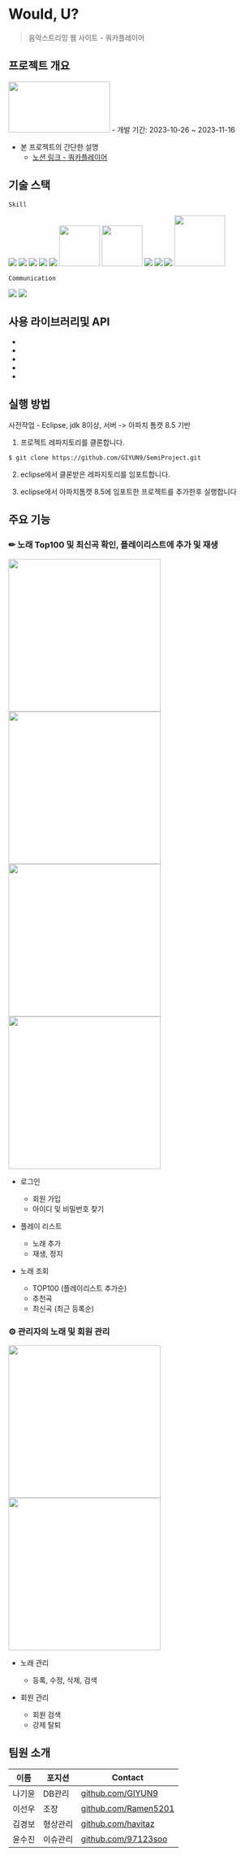 # Would, U?
> 음악스트리밍 웹 사이트 - 쿼카플레이어

## 프로젝트 개요
<img src="./SemiProject/src/main/webapp/resources/images/logo.png" width="200" height="100"/>
- 개발 기간: 2023-10-26 ~ 2023-11-16
  
- 본 프로젝트의 간단한 설명
  - [노션 링크 - 쿼카플레이어](https://www.notion.so/QUOKKA-PLAYER-semiProject-25787e372a1f4244a834a2b54420f28c?pvs=4)

## 기술 스택
`Skill`

<img src="https://img.shields.io/badge/javascript-F7DF1E?style=flat-square&logo=javascript&logoColor=white"/>

<img src="https://img.shields.io/badge/css3-1572B6?style=flat-square&logo=css3&logoColor=white"/>

<img src="https://img.shields.io/badge/html5-E34F26?style=flat-square&logo=html5&logoColor=white"/>

<img src="https://img.shields.io/badge/jquery-0769AD?style=flat-square&logo=jquery&logoColor=white"/>

<img src="https://img.shields.io/badge/bootstrap-05054B?style=flat-square&logo=bootstrap&logoColor=white"/>

<img src="https://camo.githubusercontent.com/587c2237c6d4d94104e33f657a81c6b006e89f77b5afcbdfb86b1bf2e66558d8/68747470733a2f2f6d7962617469732e6f72672f696d616765732f6d7962617469732d6c6f676f2e706e67" width="80"/>

<img src="https://postfiles.pstatic.net/20121022_163/missalz_1350835158178b7DNe_JPEG/%BF%C0%B6%F3%C5%AC.jpg?type=w2" width="80"/>

<img src="https://img.shields.io/badge/eclipseide-525C86?style=flat-square&logo=eclipseide&logoColor=white">

<img src="https://img.shields.io/badge/windows10-0078D6?style=flat-square&logo=windows10&logoColor=white"/>

<img src="https://img.shields.io/badge/apachetomcat-F8DC75?style=flat-square&logo=apachetomcat&logoColor=white">

<img src="https://velog.velcdn.com/images/fagaram112/post/794d276f-75c2-4216-bbf9-b8a0a2518d3e/image.png" width="100">

`Communication`

<img src="https://img.shields.io/badge/github-181717?style=flat-square&logo=github&logoColor=white">

<img src="https://img.shields.io/badge/git-F05032?style=flat-square&logo=git&logoColor=white">


## 사용 라이브러리및 API
-
-
-
-
-

## 실행 방법

사전작업 - Eclipse, jdk 8이상, 서버 -> 아파치 톰캣 8.5 기반

1. 프로젝트 레파지토리를 클론합니다.

```sh
$ git clone https://github.com/GIYUN9/SemiProject.git
```

2. eclipse에서 클론받은 레파지토리를 임포트합니다.

3. eclipse에서 아파치톰캣 8.5에 임포트한 프로젝트를 추가한후 실행합니다

## 주요 기능

### ✏ 노래 Top100 및 최신곡 확인, 플레이리스트에 추가 및 재생  
  <img src="" height="300">
  <img src="" height="300">
  <img src="" height="300">
  <img src="" height="300">

+ 로그인
  + 회원 가입
  + 아이디 및 비밀번호 찾기

+ 플레이 리스트
  + 노래 추가
  + 재생, 정지

+ 노래 조회
  + TOP100 (플레이리스트 추가순)
  + 추천곡
  + 최신곡 (최근 등록순)

### ⚙ 관리자의 노래 및 회원 관리
  <img src="/" height="300">
  <img src="/" height="300">

+ 노래 관리
  + 등록, 수정, 삭제, 검색

+ 회원 관리
  + 회원 검색
  + 강제 탈퇴

## 팀원 소개

| 이름 | 포지션 | Contact |
| --- | --- | --- |
| 나기윤 | DB관리 |[github.com/GIYUN9](https://github.com/GIYUN9) |
| 이선우 | 조장 | [github.com/Ramen5201](https://github.com/Ramen5201) |
| 김경보 | 형상관리 | [github.com/havitaz](https://github.com/havitaz) |
| 윤수진 | 이슈관리 | [github.com/97123soo](https://github.com/97123soo) |
